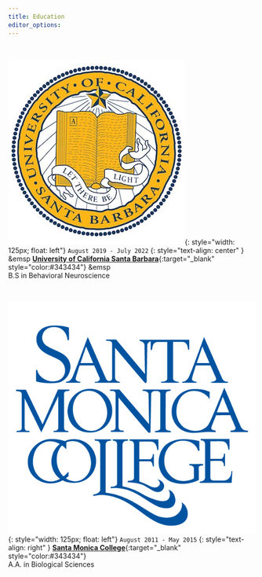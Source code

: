 ```yaml
---
title: Education
editor_options: 
---
```


<br>

![](/images/UCSB_seal.jpg){: style="width: 125px; float: left"}
`August 2019 - July 2022`
{: style="text-align: center" }
&emsp [**University of California Santa Barbara**](https://www.ucsb.edu/){:target="\_blank" style="color:#343434"} 
&emsp <br/>B.S in Behavioral Neuroscience
 
 <br>
 
![](/images/SMC_seal.png){: style="width: 125px; float: left"}
`August 2011 - May 2015`
{: style="text-align: right" }
[**Santa Monica College**](https://www.smc.edu/){:target="\_blank" style="color:#343434"} 
 <br/> A.A. in Biological Sciences
